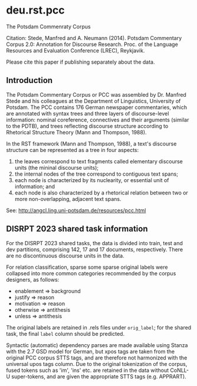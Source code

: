 # deu.rst.pcc

The Potsdam Commenraty Corpus

Citation: Stede, Manfred and A. Neumann (2014). Potsdam Commentary Corpus 2.0: Annotation for Discourse Research. Proc. of the Language Resources and Evaluation Conference (LREC), Reykjavik.

Please cite this paper if publishing separately about the data.

## Introduction

The Potsdam Commentary Corpus or PCC was assembled by Dr. Manfred Stede and his colleagues at the Department of Linguistics, University of Potsdam. The PCC contains 176 German newspaper commentaries, which are annotated with syntax trees and three layers of discourse-level information: nominal coreference, connectives and their arguments (similar to the PDTB), and trees reflecting discourse structure according to Rhetorical Structure Theory (Mann and Thompson, 1988).

In the RST framework (Mann and Thompson, 1988), a text's discourse structure can be represented as a tree in four aspects: 

  1. the leaves correspond to text fragments called elementary discourse units (the mininal discourse units); 
  2. the internal nodes of the tree correspond to contiguous text spans; 
  3. each node is characterized by its nuclearity, or essential unit of information; and 
  4. each node is also characterized by a rhetorical relation between two or more non-overlapping, adjacent text spans.

See: http://angcl.ling.uni-potsdam.de/resources/pcc.html

## DISRPT 2023 shared task information

For the DISRPT 2023 shared tasks, the data is divided into train, test and dev partitions, comprising 142, 17 and 17 documents, respectively. There are no discontinuous discourse units in the data.

For relation classification, sparse some sparse original labels were collapsed into more common categories recommended by the corpus designers, as follows:

  * enablement => background
  * justify => reason
  * motivation => reason
  * otherwise => antithesis
  * unless => antithesis 

The original labels are retained in .rels files under `orig_label`; for the shared task, the final `label` column should be predicted.

Syntactic (automatic) dependency parses are made available using Stanza with the 2.7 GSD model for German, but xpos tags are taken from the original PCC corpus STTS tags, and are therefore not harmonized with the universal upos tags column. Due to the original tokenization of the corpus, fused tokens such as 'im', 'ins' etc. are retained in the data without CoNLL-U super-tokens, and are given the appropriate STTS tags (e.g. APPRART).
